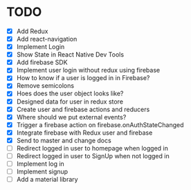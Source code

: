 # TODO

- [x] Add Redux
- [x] Add react-navigation
- [x] Implement Login
- [x] Show State in React Native Dev Tools
- [x] Add firebase SDK
- [x] Implement user login without redux using firebase
- [x] How to know if a user is logged in in Firebase?
- [x] Remove semicolons
- [x] Hoes does the user object looks like?
- [x] Designed data for user in redux store
- [x] Create user and firebase actions and reducers
- [x] Where should we put external events?
- [x] Trigger a firebase action on firebase.onAuthStateChanged
- [x] Integrate firebase with Redux user and firebase
- [x] Send to master and change docs
- [ ] Redirect logged in user to homepage when logged in
- [ ] Redirect logged in user to SignUp when not logged in
- [ ] Implement log in
- [ ] Implement signup
- [ ] Add a material library